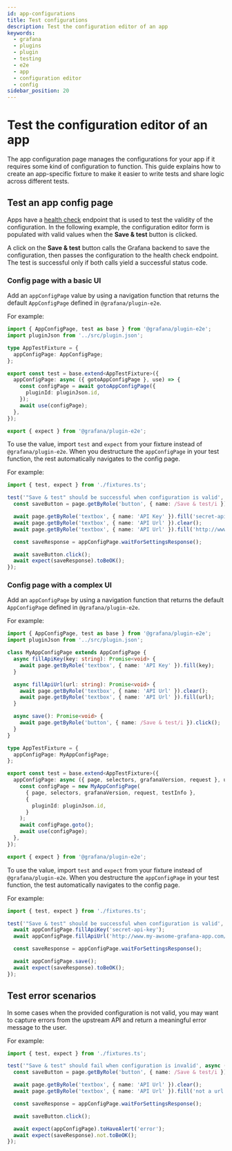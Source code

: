```yaml
---
id: app-configurations
title: Test configurations
description: Test the configuration editor of an app
keywords:
  - grafana
  - plugins
  - plugin
  - testing
  - e2e
  - app
  - configuration editor
  - config
sidebar_position: 20
---
```


# Test the configuration editor of an app

The app configuration page manages the configurations for your app if it requires some kind of configuration to function. This guide explains how to create an app-specific fixture to make it easier to write tests and share logic across different tests.

## Test an app config page

Apps have a [health check](../../key-concepts/backen-plugins/#health-checks) endpoint that is used to test the validity of the configuration. In the following example, the configuration editor form is populated with valid values when the **Save & test** button is clicked.

A click on the **Save & test** button calls the Grafana backend to save the configuration, then passes the configuration to the health check endpoint. The test is successful only if both calls yield a successful status code.

### Config page with a basic UI

Add an `appConfigPage` value by using a navigation function that returns the default `AppConfigPage` defined in `@grafana/plugin-e2e`.

For example:

```ts title="fixtures.ts"
import { AppConfigPage, test as base } from '@grafana/plugin-e2e';
import pluginJson from '../src/plugin.json';

type AppTestFixture = {
  appConfigPage: AppConfigPage;
};

export const test = base.extend<AppTestFixture>({
  appConfigPage: async ({ gotoAppConfigPage }, use) => {
    const configPage = await gotoAppConfigPage({
      pluginId: pluginJson.id,
    });
    await use(configPage);
  },
});

export { expect } from '@grafana/plugin-e2e';
```

To use the value, import `test` and `expect` from your fixture instead of `@grafana/plugin-e2e`. When you destructure the `appConfigPage` in your test function, the rest automatically navigates to the config page.

For example:

```ts title="configurationEditor.spec.ts"
import { test, expect } from './fixtures.ts';

test('"Save & test" should be successful when configuration is valid', async ({ appConfigPage, page }) => {
  const saveButton = page.getByRole('button', { name: /Save & test/i });

  await page.getByRole('textbox', { name: 'API Key' }).fill('secret-api-key');
  await page.getByRole('textbox', { name: 'API Url' }).clear();
  await page.getByRole('textbox', { name: 'API Url' }).fill('http://www.my-awsome-grafana-app.com/api');

  const saveResponse = appConfigPage.waitForSettingsResponse();

  await saveButton.click();
  await expect(saveResponse).toBeOK();
});
```

### Config page with a complex UI

Add an `appConfigPage` by using a navigation function that returns the default `AppConfigPage` defined in `@grafana/plugin-e2e`.

For example:

```ts title="fixtures.ts"
import { AppConfigPage, test as base } from '@grafana/plugin-e2e';
import pluginJson from '../src/plugin.json';

class MyAppConfigPage extends AppConfigPage {
  async fillApiKey(key: string): Promise<void> {
    await page.getByRole('textbox', { name: 'API Key' }).fill(key);
  }

  async fillApiUrl(url: string): Promise<void> {
    await page.getByRole('textbox', { name: 'API Url' }).clear();
    await page.getByRole('textbox', { name: 'API Url' }).fill(url);
  }

  async save(): Promise<void> {
    await page.getByRole('button', { name: /Save & test/i }).click();
  }
}

type AppTestFixture = {
  appConfigPage: MyAppConfigPage;
};

export const test = base.extend<AppTestFixture>({
  appConfigPage: async ({ page, selectors, grafanaVersion, request }, use, testInfo) => {
    const configPage = new MyAppConfigPage(
      { page, selectors, grafanaVersion, request, testInfo },
      {
        pluginId: pluginJson.id,
      }
    );
    await configPage.goto();
    await use(configPage);
  },
});

export { expect } from '@grafana/plugin-e2e';
```

To use the value, import `test` and `expect` from your fixture instead of `@grafana/plugin-e2e`. When you destructure the `appConfigPage` in your test function, the test automatically navigates to the config page.

For example:

```ts title="configurationEditor.spec.ts"
import { test, expect } from './fixtures.ts';

test('"Save & test" should be successful when configuration is valid', async ({ appConfigPage, page }) => {
  await appConfigPage.fillApiKey('secret-api-key');
  await appConfigPage.fillApiUrl('http://www.my-awsome-grafana-app.com/api');

  const saveResponse = appConfigPage.waitForSettingsResponse();

  await appConfigPage.save();
  await expect(saveResponse).toBeOK();
});
```

## Test error scenarios

In some cases when the provided configuration is not valid, you may want to capture errors from the upstream API and return a meaningful error message to the user.

For example:

```ts title="configurationEditor.spec.ts"
import { test, expect } from './fixtures.ts';

test('"Save & test" should fail when configuration is invalid', async ({ appConfigPage, page }) => {
  const saveButton = page.getByRole('button', { name: /Save & test/i });

  await page.getByRole('textbox', { name: 'API Url' }).clear();
  await page.getByRole('textbox', { name: 'API Url' }).fill('not a url');

  const saveResponse = appConfigPage.waitForSettingsResponse();

  await saveButton.click();

  await expect(appConfigPage).toHaveAlert('error');
  await expect(saveResponse).not.toBeOK();
});
```
